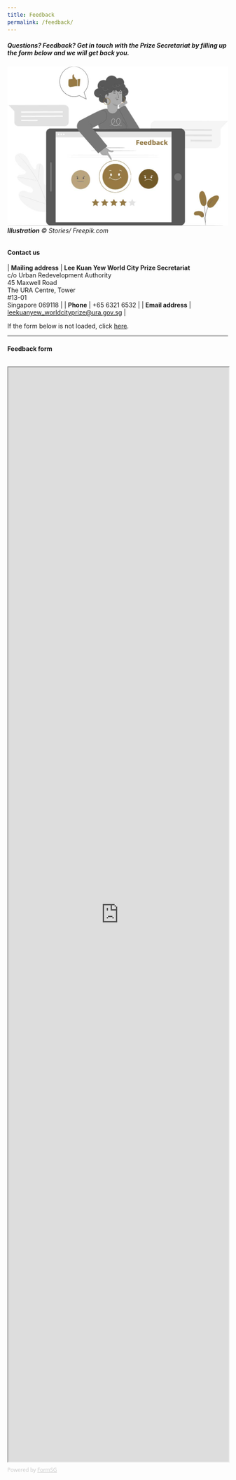 ```yaml
---
title: Feedback
permalink: /feedback/
---
```


##### Questions? Feedback? Get in touch with the Prize Secretariat by filling up the form below and we will get back you. 

###### ![Feedback](/images/feedback.jpg/)**Illustration** © Stories/ Freepik.com

#### **Contact us**

| **Mailing address** | **Lee Kuan Yew World City Prize Secretariat** <br> c/o Urban Redevelopment Authority <br> 45 Maxwell Road <br> The URA Centre, Tower <br> #13-01 <br> Singapore 069118 |
| **Phone** | +65 6321 6532 | 
| **Email address** | [leekuanyew_worldcityprize@ura.gov.sg](mailto://leekuanyew_worldcityprize@ura.gov.sg) |

If the form below is not loaded, click [here](https://form.gov.sg/#!/5dca55f048e82f0012b1a3f8).

---

#### **Feedback form**

<div style="font-family:'Open Sans', Sans-Serif;font-size:18px;color:#000;opacity:0.9;padding-top:5px;padding-bottom:8px"></div>

<iframe id="iframe" scrolling="no" src="https://form.gov.sg/5dca55f048e82f0012b1a3f8" style="width:100%;height:2500px"></iframe>

<div style="font-family:'Open Sans', Sans-Serif;font-size:12px;color:#999;opacity:0.5;padding-top:5px">Powered by <a href="https://form.gov.sg" style="color: #999">FormSG</a></div>
